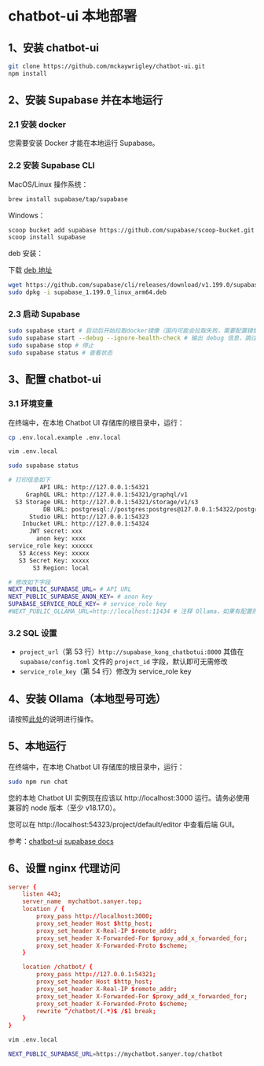 # chatbot-ui 本地部署

## 1、安装 chatbot-ui

```bash
git clone https://github.com/mckaywrigley/chatbot-ui.git
npm install
```

## 2、安装 Supabase 并在本地运行

### 2.1 安装 docker

您需要安装 Docker 才能在本地运行 Supabase。

### 2.2 安装 Supabase CLI

MacOS/Linux 操作系统：

```bash
brew install supabase/tap/supabase
```

Windows：

```bash
scoop bucket add supabase https://github.com/supabase/scoop-bucket.git
scoop install supabase
```

deb 安装：

下载 [deb 地址](https://github.com/supabase/cli/releases)

```bash
wget https://github.com/supabase/cli/releases/download/v1.199.0/supabase_1.199.0_linux_arm64.deb
sudo dpkg -i supabase_1.199.0_linux_arm64.deb
```

### 2.3 启动 Supabase

```bash
sudo supabase start # 启动后开始拉取docker镜像（国内可能会拉取失败，需要配置镜像源或者使用代理服务器拉取）
sudo supabase start --debug --ignore-health-check # 输出 debug 信息，跳过检查
sudo supabase stop # 停止
sudo supabase status # 查看状态
```

## 3、配置 chatbot-ui

### 3.1 环境变量

在终端中，在本地 Chatbot UI 存储库的根目录中，运行：

```bash
cp .env.local.example .env.local
```

```bash
vim .env.local

sudo supabase status

# 打印信息如下
         API URL: http://127.0.0.1:54321
     GraphQL URL: http://127.0.0.1:54321/graphql/v1
  S3 Storage URL: http://127.0.0.1:54321/storage/v1/s3
          DB URL: postgresql://postgres:postgres@127.0.0.1:54322/postgres
      Studio URL: http://127.0.0.1:54323
    Inbucket URL: http://127.0.0.1:54324
      JWT secret: xxx
        anon key: xxxx
service_role key: xxxxxx
   S3 Access Key: xxxxx
   S3 Secret Key: xxxxx
       S3 Region: local

# 修改如下字段
NEXT_PUBLIC_SUPABASE_URL= # API URL
NEXT_PUBLIC_SUPABASE_ANON_KEY= # anon key
SUPABASE_SERVICE_ROLE_KEY= # service_role key
#NEXT_PUBLIC_OLLAMA_URL=http://localhost:11434 # 注释 Ollama，如果有配置则省略
```

### 3.2 SQL 设置

- `project_url`（第 53 行）`http://supabase_kong_chatbotui:8000` 其值在 `supabase/config.toml` 文件的 `project_id` 字段，默认即可无需修改
- `service_role_key`（第 54 行）修改为 service_role key

## 4、安装 Ollama（本地型号可选）

请按照[此处](https://github.com/jmorganca/ollama#macos)的说明进行操作。

## 5、本地运行

在终端中，在本地 Chatbot UI 存储库的根目录中，运行：

```bash
sudo npm run chat
```

您的本地 Chatbot UI 实例现在应该以 http://localhost:3000 运行。请务必使用兼容的 node 版本（至少 v18.17.0）。

您可以在 http://localhost:54323/project/default/editor 中查看后端 GUI。

参考：[chatbot-ui](https://github.com/mckaywrigley/chatbot-ui) [supabase docs](https://supabase.com/docs/guides/getting-started)

## 6、设置 nginx 代理访问

```conf
server {
    listen 443;
    server_name  mychatbot.sanyer.top;
    location / {
        proxy_pass http://localhost:3000;
        proxy_set_header Host $http_host;
        proxy_set_header X-Real-IP $remote_addr;
        proxy_set_header X-Forwarded-For $proxy_add_x_forwarded_for;
        proxy_set_header X-Forwarded-Proto $scheme;
    }

    location /chatbot/ {
        proxy_pass http://127.0.0.1:54321;
        proxy_set_header Host $http_host;
        proxy_set_header X-Real-IP $remote_addr;
        proxy_set_header X-Forwarded-For $proxy_add_x_forwarded_for;
        proxy_set_header X-Forwarded-Proto $scheme;
        rewrite ^/chatbot/(.*)$ /$1 break;
    }
}
```

```bash
vim .env.local

NEXT_PUBLIC_SUPABASE_URL=https://mychatbot.sanyer.top/chatbot
```
